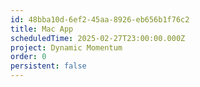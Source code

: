 ```yaml
---
id: 48bba10d-6ef2-45aa-8926-eb656b1f76c2
title: Mac App
scheduledTime: 2025-02-27T23:00:00.000Z
project: Dynamic Momentum
order: 0
persistent: false
---
```


